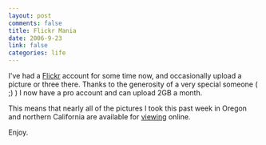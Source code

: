 ```yaml
--- 
layout: post
comments: false
title: Flickr Mania
date: 2006-9-23
link: false
categories: life
---
```

I've had a <a href="http://flickr.com" title="Flickr">Flickr</a> account for some time now, and occasionally upload a picture or three there. Thanks to the generosity of a very special someone ( ;) ) I now have a pro account and can upload 2GB a month.

This means that nearly all of the pictures I took this past week in Oregon and northern California are available for <a href="http://flickr.com/photos/zanshin/" title="my Flickr photos">viewing</a> online.

Enjoy.
